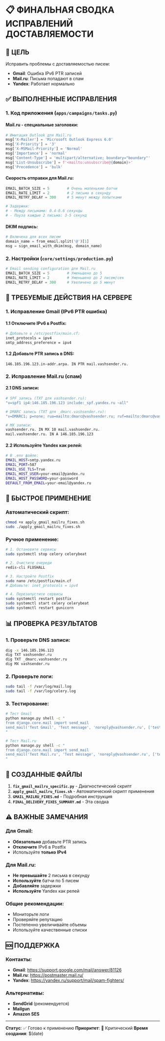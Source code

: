 # 📋 ФИНАЛЬНАЯ СВОДКА ИСПРАВЛЕНИЙ ДОСТАВЛЯЕМОСТИ

## 🎯 ЦЕЛЬ
Исправить проблемы с доставляемостью писем:
- **Gmail**: Ошибка IPv6 PTR записей
- **Mail.ru**: Письма попадают в спам
- **Yandex**: Работает нормально

## ✅ ВЫПОЛНЕННЫЕ ИСПРАВЛЕНИЯ

### 1. Код приложения (`apps/campaigns/tasks.py`)

#### Mail.ru - специальные заголовки:
```python
# Имитация Outlook для Mail.ru
msg['X-Mailer'] = 'Microsoft Outlook Express 6.0'
msg['X-Priority'] = '3'
msg['X-MSMail-Priority'] = 'Normal'
msg['Importance'] = 'normal'
msg['Content-Type'] = 'multipart/alternative; boundary="boundary"'
msg['List-Unsubscribe'] = f'<mailto:unsubscribe@{domain}>'
msg['Precedence'] = 'bulk'
```

#### Скорость отправки для Mail.ru:
```python
EMAIL_BATCH_SIZE = 5        # Очень маленькие батчи
EMAIL_RATE_LIMIT = 2        # 2 письма в секунду
EMAIL_RETRY_DELAY = 300     # 5 минут между попытками

# Задержки:
# - Между письмами: 0.4-0.6 секунды
# - Пауза каждые 2 письма: 3-5 секунд
```

#### DKIM подпись:
```python
# Включена для всех писем
domain_name = from_email.split('@')[1]
msg = sign_email_with_dkim(msg, domain_name)
```

### 2. Настройки (`core/settings/production.py`)
```python
# Email sending configuration для Mail.ru
EMAIL_BATCH_SIZE = 5        # Уменьшено до 5
EMAIL_RATE_LIMIT = 2        # Уменьшено до 2 писем/сек
EMAIL_RETRY_DELAY = 300     # Увеличено до 5 минут
```

## 🔧 ТРЕБУЕМЫЕ ДЕЙСТВИЯ НА СЕРВЕРЕ

### 1. Исправление Gmail (IPv6 PTR ошибка)

#### 1.1 Отключите IPv6 в Postfix:
```bash
# Добавьте в /etc/postfix/main.cf:
inet_protocols = ipv4
smtp_address_preference = ipv4
```

#### 1.2 Добавьте PTR запись в DNS:
```
146.185.196.123.in-addr.arpa. IN PTR mail.vashsender.ru.
```

### 2. Исправление Mail.ru (спам)

#### 2.1 DNS записи:
```bash
# SPF запись (TXT для vashsender.ru):
"v=spf1 ip4:146.185.196.123 include:_spf.yandex.ru ~all"

# DMARC запись (TXT для _dmarc.vashsender.ru):
"v=DMARC1; p=none; rua=mailto:dmarc@vashsender.ru; ruf=mailto:dmarc@vashsender.ru; sp=none; adkim=r; aspf=r; pct=100;"

# MX записи:
vashsender.ru. IN MX 10 mail.vashsender.ru.
mail.vashsender.ru. IN A 146.185.196.123
```

#### 2.2 Используйте Yandex как релей:
```bash
# В .env файле:
EMAIL_HOST=smtp.yandex.ru
EMAIL_PORT=587
EMAIL_USE_TLS=True
EMAIL_HOST_USER=your-email@yandex.ru
EMAIL_HOST_PASSWORD=your-password
DEFAULT_FROM_EMAIL=your-email@yandex.ru
```

## 🚀 БЫСТРОЕ ПРИМЕНЕНИЕ

### Автоматический скрипт:
```bash
chmod +x apply_gmail_mailru_fixes.sh
sudo ./apply_gmail_mailru_fixes.sh
```

### Ручное применение:
```bash
# 1. Остановите сервисы
sudo systemctl stop celery celerybeat

# 2. Очистите очереди
redis-cli FLUSHALL

# 3. Настройте Postfix
sudo nano /etc/postfix/main.cf
# Добавьте: inet_protocols = ipv4

# 4. Перезапустите сервисы
sudo systemctl restart postfix
sudo systemctl start celery celerybeat
sudo systemctl restart gunicorn
```

## 📊 ПРОВЕРКА РЕЗУЛЬТАТОВ

### 1. Проверьте DNS записи:
```bash
dig -x 146.185.196.123
dig TXT vashsender.ru
dig TXT _dmarc.vashsender.ru
dig MX vashsender.ru
```

### 2. Проверьте логи:
```bash
sudo tail -f /var/log/mail.log
sudo tail -f /var/log/celery.log
```

### 3. Тестирование:
```bash
# Тест Gmail
python manage.py shell -c "
from django.core.mail import send_mail
send_mail('Test Gmail', 'Test message', 'noreply@vashsender.ru', ['test@gmail.com'])
"

# Тест Mail.ru
python manage.py shell -c "
from django.core.mail import send_mail
send_mail('Test Mail.ru', 'Test message', 'noreply@vashsender.ru', ['test@mail.ru'])
"
```

## 📁 СОЗДАННЫЕ ФАЙЛЫ

1. **`fix_gmail_mailru_specific.py`** - Диагностический скрипт
2. **`apply_gmail_mailru_fixes.sh`** - Автоматический скрипт применения
3. **`GMAIL_MAILRU_FIXES.md`** - Подробная инструкция
4. **`FINAL_DELIVERY_FIXES_SUMMARY.md`** - Эта сводка

## ⚠️ ВАЖНЫЕ ЗАМЕЧАНИЯ

### Для Gmail:
- **Обязательно** добавьте PTR запись
- **Отключите** IPv6 в Postfix
- Используйте **только IPv4**

### Для Mail.ru:
- **Не превышайте** 2 письма в секунду
- **Используйте** батчи по 5 писем
- **Добавляйте** задержки
- **Используйте** Yandex как релей

### Общие рекомендации:
- Мониторьте логи
- Проверяйте репутацию
- Постепенно увеличивайте объемы
- Используйте качественные списки

## 🆘 ПОДДЕРЖКА

### Контакты:
- **Gmail**: https://support.google.com/mail/answer/81126
- **Mail.ru**: https://postmaster.mail.ru/
- **Yandex**: https://yandex.ru/support/mail/spam-fighters/

### Альтернативы:
- **SendGrid** (рекомендуется)
- **Mailgun**
- **Amazon SES**

---

**Статус**: ✅ Готово к применению
**Приоритет**: 🚨 Критический
**Время создания**: $(date) 